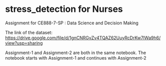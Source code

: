 # stress_detection for Nurses
Assignment for CE888-7-SP : Data Science and Decision Making

The link of the dataset: 
https://drive.google.com/file/d/1gnCNRGvZv4TQAZ62UuyRcDrKw7IWa9h6/view?usp=sharing

Assignment-1 and Assignment-2 are both in the same notebook. The notebook starts with Assignment-1 and continues with Assignment-2
